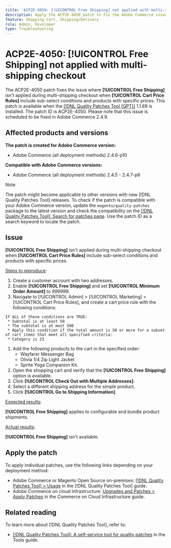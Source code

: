 ```yaml
---
title: 'ACP2E-4050: [!UICONTROL Free Shipping] not applied with multi-shipping checkout'
description: Apply the ACP2E-4050 patch to fix the Adobe Commerce issue where [!UICONTROL Free Shipping] isn't applied during multi-address checkout when [!UICONTROL Cart Price Rules] include sub-select conditions and products with specific prices.
feature: Shopping Cart, Shipping/Delivery
role: Admin, Developer
type: Troubleshooting 
---
```


# ACP2E-4050: **[!UICONTROL Free Shipping]** not applied with multi-shipping checkout

The ACP2E-4050 patch fixes the issue where **[!UICONTROL Free Shipping]** isn't applied during multi-shipping checkout when **[!UICONTROL Cart Price Rules]** include sub-select conditions and products with specific prices. This patch is available when the [[!DNL Quality Patches Tool (QPT)]](/help/tools/quality-patches-tool/quality-patches-tool-to-self-serve-quality-patches.md) 1.1.69 is installed. The patch ID is ACP2E-4050. Please note that this issue is scheduled to be fixed in Adobe Commerce 2.4.9.

## Affected products and versions

**The patch is created for Adobe Commerce version:**

* Adobe Commerce (all deployment methods) 2.4.6-p10

**Compatible with Adobe Commerce versions:**

* Adobe Commerce (all deployment methods) 2.4.5 - 2.4.7-p6

>[!NOTE]
>
>The patch might become applicable to other versions with new [!DNL Quality Patches Tool] releases. To check if the patch is compatible with your Adobe Commerce version, update the `magento/quality-patches` package to the latest version and check the compatibility on the [[!DNL Quality Patches Tool]: Search for patches page](https://experienceleague.adobe.com/tools/commerce-quality-patches/index.html). Use the patch ID as a search keyword to locate the patch.

## Issue

**[!UICONTROL Free Shipping]** isn't applied during multi-shipping checkout when **[!UICONTROL Cart Price Rules]** include sub-select conditions and products with specific prices.

<u>Steps to reproduce</u>:

1. Create a customer account with two addresses.
1. Enable **[!UICONTROL Free Shipping]** and set **[!UICONTROL Minimum Order Amount]** to *999999*.
1. Navigate to [!UICONTROL Admin] > [!UICONTROL Marketing] > [!UICONTROL Cart Price Rules], and create a cart price rule with the following conditions:

  ```
  If ALL of these conditions are TRUE:
   * Subtotal is at least 50
   * The subtotal is at most 500
   * Apply this condition if the total amount is 50 or more for a subset of cart items that meet all specified criteria:
   * Category is 23
  ```

1. Add the following products to the cart in the specified order: 
    * Wayfarer Messenger Bag
    * Olivia 1/4 Zip Light Jacket
    * Sprite Yoga Companion Kit.
1. Open the shopping cart and verify that the **[!UICONTROL Free Shipping]** option is available.
1. Click **[!UICONTROL Check Out with Multiple Addresses]**.
1. Select a different shipping address for the simple product.
1. Click **[!UICONTROL Go to Shipping Information]**.

<u>Expected results</u>:

**[!UICONTROL Free Shipping]** applies to configurable and bundle product shipments.

<u>Actual results</u>:

**[!UICONTROL Free Shipping]** isn't available.

## Apply the patch

To apply individual patches, use the following links depending on your deployment method:

* Adobe Commerce or Magento Open Source on-premises: [[!DNL Quality Patches Tool] > Usage](/help/tools/quality-patches-tool/usage.md) in the [!DNL Quality Patches Tool] guide.
* Adobe Commerce on cloud infrastructure: [Upgrades and Patches > Apply Patches](https://experienceleague.adobe.com/docs/commerce-cloud-service/user-guide/develop/upgrade/apply-patches.html) in the Commerce on Cloud Infrastructure guide.

## Related reading

To learn more about [!DNL Quality Patches Tool], refer to:

* [[!DNL Quality Patches Tool]: A self-service tool for quality patches](/help/tools/quality-patches-tool/quality-patches-tool-to-self-serve-quality-patches.md) in the Tools guide.

